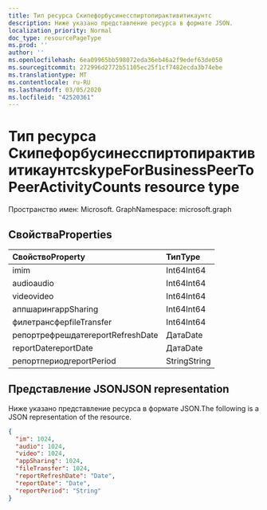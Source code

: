 ```yaml
---
title: Тип ресурса Скипефорбусинесспиртопирактивитикаунтс
description: Ниже указано представление ресурса в формате JSON.
localization_priority: Normal
doc_type: resourcePageType
ms.prod: ''
author: ''
ms.openlocfilehash: 6ea09965bb598072eda36eb46a2f9edef63de050
ms.sourcegitcommit: 272996d2772b51105ec25f1cf7482ecda3b74ebe
ms.translationtype: MT
ms.contentlocale: ru-RU
ms.lasthandoff: 03/05/2020
ms.locfileid: "42520361"
---
```

# <a name="skypeforbusinesspeertopeeractivitycounts-resource-type"></a><span data-ttu-id="3b0ea-103">Тип ресурса Скипефорбусинесспиртопирактивитикаунтс</span><span class="sxs-lookup"><span data-stu-id="3b0ea-103">skypeForBusinessPeerToPeerActivityCounts resource type</span></span>

<span data-ttu-id="3b0ea-104">Пространство имен: Microsoft. Graph</span><span class="sxs-lookup"><span data-stu-id="3b0ea-104">Namespace: microsoft.graph</span></span>

## <a name="properties"></a><span data-ttu-id="3b0ea-105">Свойства</span><span class="sxs-lookup"><span data-stu-id="3b0ea-105">Properties</span></span>

| <span data-ttu-id="3b0ea-106">Свойство</span><span class="sxs-lookup"><span data-stu-id="3b0ea-106">Property</span></span>          | <span data-ttu-id="3b0ea-107">Тип</span><span class="sxs-lookup"><span data-stu-id="3b0ea-107">Type</span></span>   |
| :---------------- | :----- |
| <span data-ttu-id="3b0ea-108">im</span><span class="sxs-lookup"><span data-stu-id="3b0ea-108">im</span></span>                | <span data-ttu-id="3b0ea-109">Int64</span><span class="sxs-lookup"><span data-stu-id="3b0ea-109">Int64</span></span>  |
| <span data-ttu-id="3b0ea-110">audio</span><span class="sxs-lookup"><span data-stu-id="3b0ea-110">audio</span></span>             | <span data-ttu-id="3b0ea-111">Int64</span><span class="sxs-lookup"><span data-stu-id="3b0ea-111">Int64</span></span>  |
| <span data-ttu-id="3b0ea-112">video</span><span class="sxs-lookup"><span data-stu-id="3b0ea-112">video</span></span>             | <span data-ttu-id="3b0ea-113">Int64</span><span class="sxs-lookup"><span data-stu-id="3b0ea-113">Int64</span></span>  |
| <span data-ttu-id="3b0ea-114">аппшаринг</span><span class="sxs-lookup"><span data-stu-id="3b0ea-114">appSharing</span></span>        | <span data-ttu-id="3b0ea-115">Int64</span><span class="sxs-lookup"><span data-stu-id="3b0ea-115">Int64</span></span>  |
| <span data-ttu-id="3b0ea-116">филетрансфер</span><span class="sxs-lookup"><span data-stu-id="3b0ea-116">fileTransfer</span></span>      | <span data-ttu-id="3b0ea-117">Int64</span><span class="sxs-lookup"><span data-stu-id="3b0ea-117">Int64</span></span>  |
| <span data-ttu-id="3b0ea-118">репортрефрешдате</span><span class="sxs-lookup"><span data-stu-id="3b0ea-118">reportRefreshDate</span></span> | <span data-ttu-id="3b0ea-119">Дата</span><span class="sxs-lookup"><span data-stu-id="3b0ea-119">Date</span></span>   |
| <span data-ttu-id="3b0ea-120">reportDate</span><span class="sxs-lookup"><span data-stu-id="3b0ea-120">reportDate</span></span>        | <span data-ttu-id="3b0ea-121">Дата</span><span class="sxs-lookup"><span data-stu-id="3b0ea-121">Date</span></span>   |
| <span data-ttu-id="3b0ea-122">репортпериод</span><span class="sxs-lookup"><span data-stu-id="3b0ea-122">reportPeriod</span></span>      | <span data-ttu-id="3b0ea-123">String</span><span class="sxs-lookup"><span data-stu-id="3b0ea-123">String</span></span> |

## <a name="json-representation"></a><span data-ttu-id="3b0ea-124">Представление JSON</span><span class="sxs-lookup"><span data-stu-id="3b0ea-124">JSON representation</span></span>

<span data-ttu-id="3b0ea-125">Ниже указано представление ресурса в формате JSON.</span><span class="sxs-lookup"><span data-stu-id="3b0ea-125">The following is a JSON representation of the resource.</span></span>

<!-- {
  "blockType": "resource",
  "@odata.type": "microsoft.graph.skypeForBusinessPeerToPeerActivityCounts"
} -->

```json
{
  "im": 1024, 
  "audio": 1024, 
  "video": 1024, 
  "appSharing": 1024, 
  "fileTransfer": 1024, 
  "reportRefreshDate": "Date", 
  "reportDate": "Date", 
  "reportPeriod": "String"
}
```

